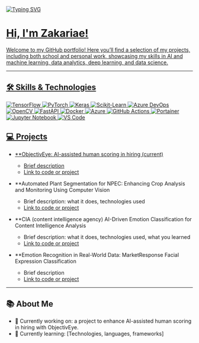<a href="https://github.com/ZakariaeElmoumni">
    <img src="https://readme-typing-svg.demolab.com?font=Georgia&size=18&duration=1000&pause=100&multiline=true&width=450&height=80&lines=Hello%20Zakariae%20Here!;Data%20Science%20%26%20Data%20Engineer%20%7C%20BASc%20Student;Data%20scientist%20%7C%20Data%20Engineer%20%7C%20Software%20Developer" alt="Typing SVG" />
<h1>Hi, I'm Zakariae!</h1>
<p>Welcome to my GitHub portfolio! Here you’ll find a selection of my projects, including both school and personal work, showcasing my skills in AI and machine learning, data analytics, deep learning, and data science.</p>

---
## 🛠️ Skills & Technologies

![TensorFlow](https://img.shields.io/badge/TensorFlow-FF6F00?style=for-the-badge&logo=tensorflow&logoColor=white)
![PyTorch](https://img.shields.io/badge/PyTorch-EE4C2C?style=for-the-badge&logo=pytorch&logoColor=white)
![Keras](https://img.shields.io/badge/Keras-D00000?style=for-the-badge&logo=keras&logoColor=white)
![Scikit-Learn](https://img.shields.io/badge/scikit--learn-F7931E?style=for-the-badge&logo=scikit-learn&logoColor=white)
![Azure DevOps](https://img.shields.io/badge/Azure_DevOps-0078D7?style=for-the-badge&logo=azure-devops&logoColor=white)
![OpenCV](https://img.shields.io/badge/OpenCV-5C3EE8?style=for-the-badge&logo=opencv&logoColor=white)
![FastAPI](https://img.shields.io/badge/FastAPI-009688?style=for-the-badge&logo=fastapi&logoColor=white)
![Docker](https://img.shields.io/badge/Docker-2496ED?style=for-the-badge&logo=docker&logoColor=white)
![Azure](https://img.shields.io/badge/Microsoft_Azure-0089D6?style=for-the-badge&logo=microsoft-azure&logoColor=white)
![GitHub Actions](https://img.shields.io/badge/GitHub_Actions-2088FF?style=for-the-badge&logo=github-actions&logoColor=white)
![Portainer](https://img.shields.io/badge/Portainer-0A0A0A?style=for-the-badge&logo=portainer&logoColor=white)
![Jupyter Notebook](https://img.shields.io/badge/Jupyter-F37626?style=for-the-badge&logo=jupyter&logoColor=white)
![VS Code](https://img.shields.io/badge/VS_Code-007ACC?style=for-the-badge&logo=visual-studio-code&logoColor=white)


## 💻 Projects

- **ObjectivEye: AI-assisted human scoring in hiring (current)
  - Brief description  
  - [Link to code or project](#)

- **Automated Plant Segmentation for NPEC: Enhancing Crop Analysis and Monitoring Using Computer Vision  
  - Brief description: what it does, technologies used  
  - [Link to code or project](#)

- **CIA (content intelligence agency) AI-Driven Emotion Classification for Content Intelligence Analysis  
  - Brief description: what it does, technologies used, what you learned  
  - [Link to code or project](#)

- **Emotion Recognition in Real-World Data: MarketResponse Facial Expression Classification
  - Brief description  
  - [Link to code or project](#)



---

## 📚 About Me

- 🔭 Currently working on: a project to enhance AI-assisted human scoring in hiring with ObjectivEye.
- 🌱 Currently learning: [Technologies, languages, frameworks]  
